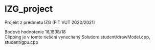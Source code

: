 # IZG_project
Projekt z predmetu IZG (FIT VUT 2020/2021)

Bodové hodnotenie 16,1538/18<br>
Clipping je v tomto riešení vynechaný
Solution: student/drawModel.cpp, student/gpu.cpp